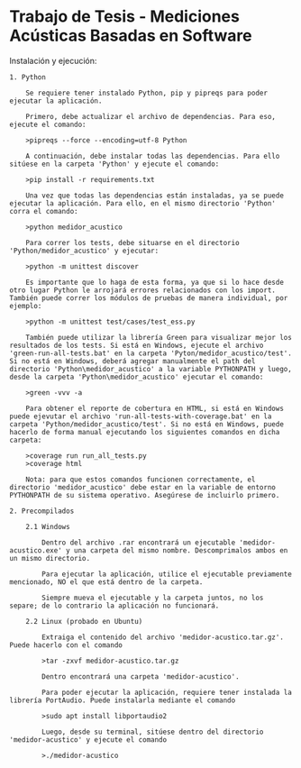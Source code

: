 ﻿# Trabajo de Tesis - Mediciones Acústicas Basadas en Software

Instalación y ejecución:

	1. Python

		Se requiere tener instalado Python, pip y pipreqs para poder ejecutar la aplicación.

		Primero, debe actualizar el archivo de dependencias. Para eso, ejecute el comando:

		>pipreqs --force --encoding=utf-8 Python

		A continuación, debe instalar todas las dependencias. Para ello sitúese en la carpeta 'Python' y ejecute el comando:

		>pip install -r requirements.txt

		Una vez que todas las dependencias están instaladas, ya se puede ejecutar la aplicación. Para ello, en el mismo directorio 'Python' corra el comando:

		>python medidor_acustico

		Para correr los tests, debe situarse en el directorio 'Python/medidor_acustico' y ejecutar:

		>python -m unittest discover

		Es importante que lo haga de esta forma, ya que si lo hace desde otro lugar Python le arrojará errores relacionados con los import. También puede correr los módulos de pruebas de manera individual, por ejemplo:

		>python -m unittest test/cases/test_ess.py

		También puede utilizar la librería Green para visualizar mejor los resultados de los tests. Si está en Windows, ejecute el archivo 'green-run-all-tests.bat' en la carpeta 'Pyton/medidor_acustico/test'. Si no está en Windows, deberá agregar manualmente el path del directorio 'Python\medidor_acustico' a la variable PYTHONPATH y luego, desde la carpeta 'Python\medidor_acustico' ejecutar el comando:

		>green -vvv -a

		Para obtener el reporte de cobertura en HTML, si está en Windows puede ejevutar el archivo 'run-all-tests-with-coverage.bat' en la carpeta 'Python/medidor_acustico/test'. Si no está en Windows, puede hacerlo de forma manual ejecutando los siguientes comandos en dicha carpeta:

		>coverage run run_all_tests.py
		>coverage html
		
		Nota: para que estos comandos funcionen correctamente, el directorio 'medidor_acustico' debe estar en la variable de entorno PYTHONPATH de su sistema operativo. Asegúrese de incluirlo primero.
	
	2. Precompilados
	
		2.1 Windows
			
			Dentro del archivo .rar encontrará un ejecutable 'medidor-acustico.exe' y una carpeta del mismo nombre. Descomprimalos ambos en un mismo directorio.
			
			Para ejecutar la aplicación, utilice el ejecutable previamente mencionado, NO el que está dentro de la carpeta.
			
			Siempre mueva el ejecutable y la carpeta juntos, no los separe; de lo contrario la aplicación no funcionará.
		
		2.2 Linux (probado en Ubuntu)
			
			Extraiga el contenido del archivo 'medidor-acustico.tar.gz'. Puede hacerlo con el comando
			
			>tar -zxvf medidor-acustico.tar.gz
			
			Dentro encontrará una carpeta 'medidor-acustico'. 
			
			Para poder ejecutar la aplicación, requiere tener instalada la librería PortAudio. Puede instalarla mediante el comando 
			
			>sudo apt install libportaudio2
			
			Luego, desde su terminal, sitúese dentro del directorio 'medidor-acustico' y ejecute el comando 

			>./medidor-acustico
			
	
	





